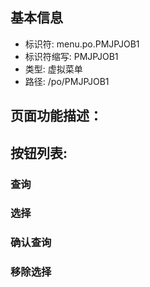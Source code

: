 
## 基本信息

- 标识符: menu.po.PMJPJOB1
- 标识符缩写: PMJPJOB1
- 类型: 虚拟菜单
- 路径: /po/PMJPJOB1

## 页面功能描述：





## 按钮列表:


### 查询



### 选择



### 确认查询



### 移除选择


